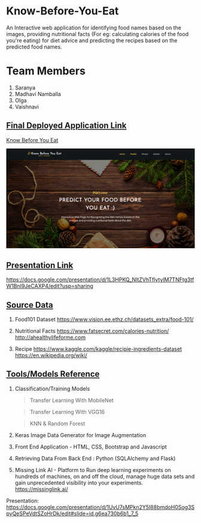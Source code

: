 # Know-Before-You-Eat
An Interactive web application for identifying food names based on the images, providing nutritional facts (For eg: calculating calories of the food you're eating) for diet advice and predicting the recipes based on the predicted food names.

# Team Members
1) Saranya 
2) Madhavi Namballa
3) Olga
4) Vaishnavi

## <ins> Final Deployed Application Link </ins>
<a href="http://34.94.205.236:5000/#About"> Know Before You Eat </a>

![Home Page Pic](KnowBeforeYouEat.png)

## <ins> Presentation Link </ins>
https://docs.google.com/presentation/d/1L3HPKQ_NltZVhTflytylM7TNFtg3tfW1BnI9JeCAXP4/edit?usp=sharing

## <ins> Source Data </ins>

1) Food101 Dataset
https://www.vision.ee.ethz.ch/datasets_extra/food-101/

2) Nutritional Facts 
https://www.fatsecret.com/calories-nutrition/
http://ahealthylifeforme.com

3) Recipe
https://www.kaggle.com/kaggle/recipie-ingredients-dataset
https://en.wikipedia.org/wiki/

## <ins> Tools/Models Reference </ins>

1) Classification/Training Models

   > Transfer Learning With MobileNet 
   
   > Transfer Learning With VGG16
   
   > KNN & Random Forest

2) Keras Image Data Generator for Image Augmentation

3) Front End Application - HTML, CSS, Bootstrap and Javascript

4) Retrieving Data From Back End : Python (SQLAlchemy and Flask)

5) Missing Link AI - Platform to Run deep learning experiments on hundreds of machines, on and off the cloud, manage huge data sets and gain unprecedented visibility into your experiments.
https://missinglink.ai/

Presentation: https://docs.google.com/presentation/d/1UvU7sMPkn2Y5I88bmdoH0Sog3SpyQeSPeVdtSZoHrDk/edit#slide=id.g6ea730b6b1_7_5




